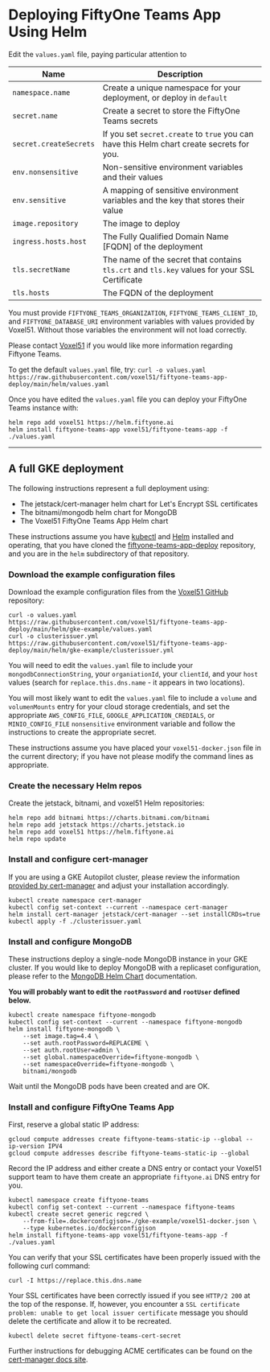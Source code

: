 # Deploying FiftyOne Teams App Using Helm

Edit the `values.yaml` file, paying particular attention to

| Name                   | Description                                                                                  |
|------------------------|----------------------------------------------------------------------------------------------|
| `namespace.name`       | Create a unique namespace for your deployment, or deploy in `default`                        |
| `secret.name`          | Create a secret to store the FiftyOne Teams secrets                                          |
| `secret.createSecrets` | If you set `secret.create` to `true` you can have this Helm chart create secrets for you.    |
| `env.nonsensitive`     | Non-sensitive environment variables and their values                                         |
| `env.sensitive`        | A mapping of sensitive environment variables and the key that stores their value             |
| `image.repository`     | The image to deploy                                                                          |
| `ingress.hosts.host`   | The Fully Qualified Domain Name [FQDN] of the deployment                                     |
| `tls.secretName`       | The name of the secret that contains `tls.crt` and `tls.key` values for your SSL Certificate |
| `tls.hosts`            | The FQDN of the deployment                                                                   |

You must provide `FIFTYONE_TEAMS_ORGANIZATION`, `FIFTYONE_TEAMS_CLIENT_ID`, and `FIFTYONE_DATABASE_URI` environment variables with values provided by Voxel51.  Without those variables the environment will not load correctly.

Please contact [Voxel51](https://voxel51.com/#teams-form) if you would like more information regarding Fiftyone Teams.

To get the default `values.yaml` file, try:
`curl -o values.yaml https://raw.githubusercontent.com/voxel51/fiftyone-teams-app-deploy/main/helm/values.yaml`

Once you have edited the `values.yaml` file you can deploy your FiftyOne Teams instance with:
```
helm repo add voxel51 https://helm.fiftyone.ai
helm install fiftyone-teams-app voxel51/fiftyone-teams-app -f ./values.yaml
```

---

## A full GKE deployment

The following instructions represent a full deployment using:
- The jetstack/cert-manager helm chart for Let's Encrypt SSL certificates
- The bitnami/mongodb helm chart for MongoDB
- The Voxel51 FiftyOne Teams App Helm chart

These instructions assume you have [kubectl](https://kubernetes.io/docs/tasks/tools/) and [Helm](https://helm.sh/docs/intro/install/) installed and operating, that you have cloned the [fiftyone-teams-app-deploy](https://github.com/voxel51/fiftyone-teams-app-deploy) repository, and you are in the `helm` subdirectory of that repository.

### Download the example configuration files

Download the example configuration files from the [Voxel51 GitHub](https://github.com/voxel51/fiftyone-teams-app-deploy) repository:

```
curl -o values.yaml https://raw.githubusercontent.com/voxel51/fiftyone-teams-app-deploy/main/helm/gke-example/values.yaml
curl -o clusterissuer.yml https://raw.githubusercontent.com/voxel51/fiftyone-teams-app-deploy/main/helm/gke-example/clusterissuer.yml
```

You will need to edit the `values.yaml` file to include your `mongodbConnectionString`, your `organiationId`, your `clientId`, and your `host` values (search for `replace.this.dns.name` - it appears in two locations).

You will most likely want to edit the `values.yaml` file to include a `volume` and `volumenMounts` entry for your cloud storage credentials, and set the appropriate `AWS_CONFIG_FILE`, `GOOGLE_APPLICATION_CREDIALS`, or `MINIO_CONFIG_FILE` `nonsensitive` environment variable and follow the instructions to create the appropriate secret.

These instructions assume you have placed your `voxel51-docker.json` file in the current directory; if you have not please modify the command lines as appropriate.

### Create the necessary Helm repos

Create the jetstack, bitnami, and voxel51 Helm repositories:
```
helm repo add bitnami https://charts.bitnami.com/bitnami
helm repo add jetstack https://charts.jetstack.io
helm repo add voxel51 https://helm.fiftyone.ai
helm repo update
```


### Install and configure cert-manager

If you are using a GKE Autopilot cluster, please review the information [provided by cert-manager](https://github.com/cert-manager/cert-manager/issues/3717#issuecomment-919299192) and adjust your installation accordingly.

```
kubectl create namespace cert-manager
kubectl config set-context --current --namespace cert-manager
helm install cert-manager jetstack/cert-manager --set installCRDs=true
kubectl apply -f ./clusterissuer.yaml
```

### Install and configure MongoDB

These instructions deploy a single-node MongoDB instance in your GKE cluster.  If you would like to deploy MongoDB with a replicaset configuration, please refer to the [MongoDB Helm Chart](https://github.com/bitnami/charts/tree/master/bitnami/mongodb) documentation.

**You will probably want to edit the `rootPassword` and `rootUser` defined below.**

```
kubectl create namespace fiftyone-mongodb
kubectl config set-context --current --namespace fiftyone-mongodb
helm install fiftyone-mongodb \
    --set image.tag=4.4 \
    --set auth.rootPassword=REPLACEME \
    --set auth.rootUser=admin \
    --set global.namespaceOverride=fiftyone-mongodb \
    --set namespaceOverride=fiftyone-mongodb \
    bitnami/mongodb
```

Wait until the MongoDB pods have been created and are OK.

### Install and configure FiftyOne Teams App

First, reserve a global static IP address:
```
gcloud compute addresses create fiftyone-teams-static-ip --global --ip-version IPV4
gcloud compute addresses describe fiftyone-teams-static-ip --global
```

Record the IP address and either create a DNS entry or contact your Voxel51 support team to have them create an appropriate `fiftyone.ai` DNS entry for you.

```
kubectl namespace create fiftyone-teams
kubectl config set-context --current --namespace fiftyone-teams
kubectl create secret generic regcred \
    --from-file=.dockerconfigjson=./gke-example/voxel51-docker.json \
    --type kubernetes.io/dockerconfigjson
helm install fiftyone-teams-app voxel51/fiftyone-teams-app -f ./values.yaml
```

You can verify that your SSL certificates have been properly issued with the following curl command:

`curl -I https://replace.this.dns.name`

Your SSL certificates have been correctly issued if you see `HTTP/2 200` at the top of the response.  If, however, you encounter a `SSL certificate problem: unable to get local issuer certificate` message you should delete the certificate and allow it to be recreated.

`kubectl delete secret fiftyone-teams-cert-secret`

Further instructions for debugging ACME certificates can be found on the [cert-manager docs site](https://cert-manager.io/docs/faq/acme/).
